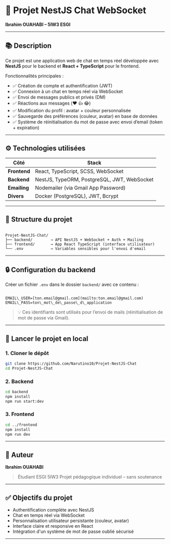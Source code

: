 # 💬 Projet NestJS Chat WebSocket

**Ibrahim OUAHABI – 5IW3 ESGI**

---

## 📚 Description

Ce projet est une application web de chat en temps réel développée avec **NestJS** pour le backend et **React + TypeScript** pour le frontend.

Fonctionnalités principales :
- ✅ Création de compte et authentification (JWT)
- ✅ Connexion à un chat en temps réel via WebSocket
- ✅ Envoi de messages publics et privés (DM)
- ✅ Réactions aux messages (❤️ 👍 😂)
- ✅ Modification du profil : avatar + couleur personnalisée
- ✅ Sauvegarde des préférences (couleur, avatar) en base de données
- ✅ Système de réinitialisation du mot de passe avec envoi d’email (token + expiration)

---

## ⚙️ Technologies utilisées

| Côté | Stack |
|------|-------|
| **Frontend** | React, TypeScript, SCSS, WebSocket |
| **Backend** | NestJS, TypeORM, PostgreSQL, JWT, WebSocket |
| **Emailing** | Nodemailer (via Gmail App Password) |
| **Divers** | Docker (PostgreSQL), JWT, Bcrypt |

---

## 📁 Structure du projet

```

Projet-NestJS-Chat/
├── backend/        → API NestJS + WebSocket + Auth + Mailing
├── frontend/       → App React TypeScript (interface utilisateur)
└── .env            → Variables sensibles pour l'envoi d'email

```

---

## 🔒 Configuration du backend

Créer un fichier `.env` dans le dossier `backend/` avec ce contenu :

```

EMAIL\_USER=[ton.email@gmail.com](mailto:ton.email@gmail.com)
EMAIL\_PASS=ton\_mot\_de\_passe\_d\_application

````

> 💡 Ces identifiants sont utilisés pour l’envoi de mails (réinitialisation de mot de passe via Gmail).

---

## 🚀 Lancer le projet en local

### 1. Cloner le dépôt

```bash
git clone https://github.com/Narutino10/Projet-NestJS-Chat
cd Projet-NestJS-Chat
````

### 2. Backend

```bash
cd backend
npm install
npm run start:dev
```

### 3. Frontend

```bash
cd ../frontend
npm install
npm run dev
```

---

## 👤 Auteur

**Ibrahim OUAHABI**

> Étudiant ESGI 5IW3
> Projet pédagogique individuel – sans soutenance

---

## ✅ Objectifs du projet

* Authentification complète avec NestJS
* Chat en temps réel via WebSocket
* Personnalisation utilisateur persistante (couleur, avatar)
* Interface claire et responsive en React
* Intégration d'un système de mot de passe oublié sécurisé

---